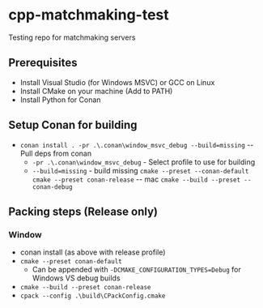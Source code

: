 # cpp-matchmaking-test

Testing repo for matchmaking servers

## Prerequisites

* Install Visual Studio (for Windows MSVC) or GCC on Linux
* Install CMake on your machine (Add to PATH)
* Install Python for Conan

## Setup Conan for building
* `conan install . -pr .\.conan\window_msvc_debug --build=missing` -- Pull deps from conan
   * `-pr .\.conan\window_msvc_debug` - Select profile to use for building
   * `--build=missing` - build missing
`cmake --preset --conan-default`
`cmake --preset conan-release` -- mac
`cmake --build --preset --conan-debug`


## Packing steps (Release only)
### Window
* conan install (as above with release profile)
* `cmake --preset conan-default`
   * Can be appended with `-DCMAKE_CONFIGURATION_TYPES=Debug` for Windows VS debug builds
* `cmake --build --preset conan-release`
* `cpack --config .\build\CPackConfig.cmake`
